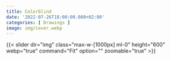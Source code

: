 ```yaml
---
title: Colorblind
date: '2022-07-26T18:00:00.000+02:00'
categories: [ Drawings ]
image: img/cover.webp
---
```


{{< slider dir="img" class="max-w-[1000px] ml-0" height="600" webp="true" command="Fit" option="" zoomable="true" >}}
